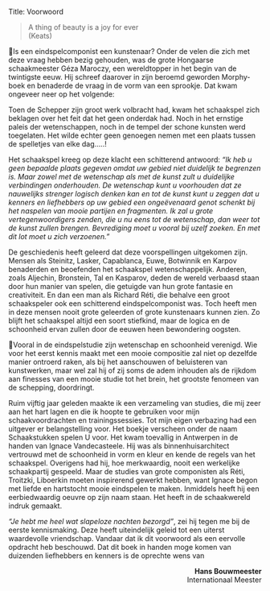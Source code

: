 Title: Voorwoord

> A thing of beauty is a joy for ever  
> (Keats)

Is een eindspelcomponist een kunstenaar? Onder de velen die zich met
deze vraag hebben bezig gehouden, was de grote Hongaarse schaakmeester Géza Maroczy, een wereldtopper in het begin van de twintigste eeuw. Hij
schreef daarover in zijn beroemd geworden Morphy-boek en benaderde de
vraag in de vorm van een sprookje. Dat kwam ongeveer neer op het volgende:

Toen de Schepper zijn groot werk volbracht had, kwam het schaakspel
zich beklagen over het feit dat het geen onderdak had. Noch in het ernstige
paleis der wetenschappen, noch in de tempel der schone kunsten werd toegelaten. Het wilde echter geen genoegen nemen met een plaats tussen de
spelletjes van elke dag…..!

Het schaakspel kreeg op deze klacht een schitterend antwoord: *“Ik heb u
geen bepaalde plaats gegeven omdat uw gebied niet duidelijk te begrenzen
is. Maar zowel met de wetenschap als met de kunst zult u duidelijke verbindingen onderhouden. De wetenschap kunt u voorhouden dat ze nauwelijks
strenger logisch denken kan en tot de kunst kunt u zeggen dat u kenners en
liefhebbers op uw gebied een ongeëvenaard genot schenkt bij het naspelen
van mooie partijen en fragmenten. Ik zal u grote vertegenwoordigers zenden,
die u nu eens tot de wetenschap, dan weer tot de kunst zullen brengen. Bevrediging moet u vooral bij uzelf zoeken. En met dit lot moet u zich verzoenen.”*

De geschiedenis heeft geleerd dat deze voorspellingen uitgekomen zijn.
Mensen als Steinitz, Lasker, Capablanca, Euwe, Botwinnik en Karpov benaderden en beoefenden het schaakspel wetenschappelijk. Anderen, zoals
Aljechin, Bronstein, Tal en Kasparov, deden de wereld verbaasd staan door
hun manier van spelen, die getuigde van hun grote fantasie en creativiteit.
En dan een man als Richard Réti, die behalve een groot schaakspeler ook
een schitterend eindspelcomponist was. Toch heeft men in deze mensen
nooit grote geleerden of grote kunstenaars kunnen zien. Zo blijft het
schaakspel altijd een soort stiefkind, maar de logica en de schoonheid ervan
zullen door de eeuwen heen bewondering oogsten.

Vooral in de eindspelstudie zijn wetenschap en schoonheid verenigd. Wie
voor het eerst kennis maakt met een mooie compositie zal niet op dezelfde
manier ontroerd raken, als bij het aanschouwen of beluisteren van kunstwerken, maar wel zal hij of zij soms de adem inhouden als de rijkdom aan
finesses van een mooie studie tot het brein, het grootste fenomeen van de
schepping, doordringt.

Ruim vijftig jaar geleden maakte ik een verzameling van studies, die mij
zeer aan het hart lagen en die ik hoopte te gebruiken voor mijn schaakvoordrachten en trainingssessies. Tot mijn eigen verbazing had een uitgever er belangstelling voor. Het boekje verscheen onder de naam
Schaakstukken spelen U voor. Het kwam toevallig in Antwerpen in de handen van Ignace Vandecasteele. Hij was als binnenhuisarchitect vertrouwd
met de schoonheid in vorm en kleur en kende de regels van het schaakspel.
Overigens had hij, hoe merkwaardig, nooit een werkelijke schaakpartij gespeeld. Maar de studies van grote componisten als Réti, Troitzki, Liboerkin
moeten inspirerend gewerkt hebben, want Ignace begon met liefde en
hartstocht mooie eindspelen te maken. Inmiddels heeft hij een eerbiedwaardig oeuvre op zijn naam staan. Het heeft in de schaakwereld indruk
gemaakt.

*“Je hebt me heel wat slapeloze nachten bezorgd”*, zei hij tegen me bij de
eerste kennismaking. Deze heeft uiteindelijk geleid tot een uiterst waardevolle vriendschap. Vandaar dat ik dit voorwoord als een eervolle opdracht
heb beschouwd. Dat dit boek in handen moge komen van duizenden liefhebbers en kenners is de oprechte wens van

<div style="text-align: right"><b>Hans Bouwmeester</b></div>
<div style="text-align: right">Internationaal Meester</div>



